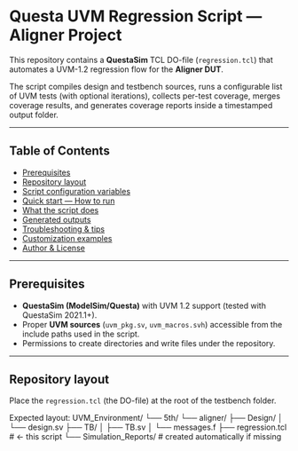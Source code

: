 # Questa UVM Regression Script — Aligner Project

This repository contains a **QuestaSim** TCL DO-file (`regression.tcl`) that automates a UVM-1.2 regression flow for the **Aligner DUT**.  

The script compiles design and testbench sources, runs a configurable list of UVM tests (with optional iterations), collects per-test coverage, merges coverage results, and generates coverage reports inside a timestamped output folder.

---

## Table of Contents
- [Prerequisites](#prerequisites)
- [Repository layout](#repository-layout)
- [Script configuration variables](#script-configuration-variables)
- [Quick start — How to run](#quick-start--how-to-run)
- [What the script does](#what-the-script-does)
- [Generated outputs](#generated-outputs)
- [Troubleshooting & tips](#troubleshooting--tips)
- [Customization examples](#customization-examples)
- [Author & License](#author--license)

---

## Prerequisites
- **QuestaSim (ModelSim/Questa)** with UVM 1.2 support (tested with QuestaSim 2021.1+).  
- Proper **UVM sources** (`uvm_pkg.sv`, `uvm_macros.svh`) accessible from the include paths used in the script.  
- Permissions to create directories and write files under the repository.

---

## Repository layout
Place the `regression.tcl` (the DO-file) at the root of the testbench folder.

Expected layout:
UVM_Environment/
└── 5th/
└── aligner/
├── Design/
│ └── design.sv
├── TB/
│ ├── TB.sv
│ └── messages.f
├── regression.tcl # <- this script
└── Simulation_Reports/ # created automatically if missing
